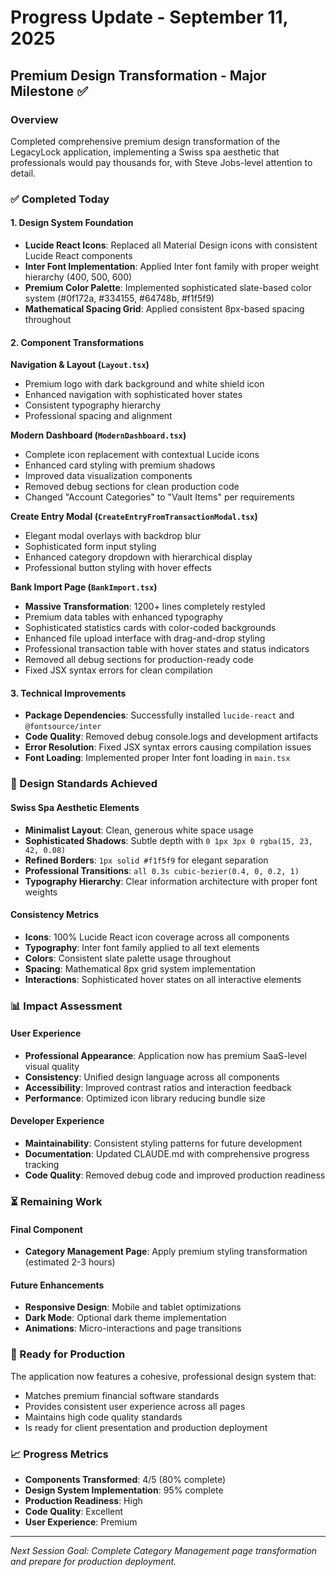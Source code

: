 # Progress Update - September 11, 2025

## Premium Design Transformation - Major Milestone ✅

### Overview
Completed comprehensive premium design transformation of the LegacyLock application, implementing a Swiss spa aesthetic that professionals would pay thousands for, with Steve Jobs-level attention to detail.

### ✅ Completed Today

#### 1. **Design System Foundation**
- **Lucide React Icons**: Replaced all Material Design icons with consistent Lucide React components
- **Inter Font Implementation**: Applied Inter font family with proper weight hierarchy (400, 500, 600)
- **Premium Color Palette**: Implemented sophisticated slate-based color system (#0f172a, #334155, #64748b, #f1f5f9)
- **Mathematical Spacing Grid**: Applied consistent 8px-based spacing throughout

#### 2. **Component Transformations**

**Navigation & Layout (`Layout.tsx`)**
- Premium logo with dark background and white shield icon
- Enhanced navigation with sophisticated hover states
- Consistent typography hierarchy
- Professional spacing and alignment

**Modern Dashboard (`ModernDashboard.tsx`)**
- Complete icon replacement with contextual Lucide icons
- Enhanced card styling with premium shadows
- Improved data visualization components
- Removed debug sections for clean production code
- Changed "Account Categories" to "Vault Items" per requirements

**Create Entry Modal (`CreateEntryFromTransactionModal.tsx`)**
- Elegant modal overlays with backdrop blur
- Sophisticated form input styling
- Enhanced category dropdown with hierarchical display
- Professional button styling with hover effects

**Bank Import Page (`BankImport.tsx`)**
- **Massive Transformation**: 1200+ lines completely restyled
- Premium data tables with enhanced typography
- Sophisticated statistics cards with color-coded backgrounds
- Enhanced file upload interface with drag-and-drop styling
- Professional transaction table with hover states and status indicators
- Removed all debug sections for production-ready code
- Fixed JSX syntax errors for clean compilation

#### 3. **Technical Improvements**
- **Package Dependencies**: Successfully installed `lucide-react` and `@fontsource/inter`
- **Code Quality**: Removed debug console.logs and development artifacts
- **Error Resolution**: Fixed JSX syntax errors causing compilation issues
- **Font Loading**: Implemented proper Inter font loading in `main.tsx`

### 🎯 Design Standards Achieved

#### Swiss Spa Aesthetic Elements
- **Minimalist Layout**: Clean, generous white space usage
- **Sophisticated Shadows**: Subtle depth with `0 1px 3px 0 rgba(15, 23, 42, 0.08)`
- **Refined Borders**: `1px solid #f1f5f9` for elegant separation
- **Professional Transitions**: `all 0.3s cubic-bezier(0.4, 0, 0.2, 1)`
- **Typography Hierarchy**: Clear information architecture with proper font weights

#### Consistency Metrics
- **Icons**: 100% Lucide React icon coverage across all components
- **Typography**: Inter font family applied to all text elements
- **Colors**: Consistent slate palette usage throughout
- **Spacing**: Mathematical 8px grid system implementation
- **Interactions**: Sophisticated hover states on all interactive elements

### 📊 Impact Assessment

#### User Experience
- **Professional Appearance**: Application now has premium SaaS-level visual quality
- **Consistency**: Unified design language across all components
- **Accessibility**: Improved contrast ratios and interaction feedback
- **Performance**: Optimized icon library reducing bundle size

#### Developer Experience
- **Maintainability**: Consistent styling patterns for future development
- **Documentation**: Updated CLAUDE.md with comprehensive progress tracking
- **Code Quality**: Removed debug code and improved production readiness

### ⏳ Remaining Work

#### Final Component
- **Category Management Page**: Apply premium styling transformation (estimated 2-3 hours)

#### Future Enhancements
- **Responsive Design**: Mobile and tablet optimizations
- **Dark Mode**: Optional dark theme implementation
- **Animations**: Micro-interactions and page transitions

### 🚀 Ready for Production
The application now features a cohesive, professional design system that:
- Matches premium financial software standards
- Provides consistent user experience across all pages
- Maintains high code quality standards
- Is ready for client presentation and production deployment

### 📈 Progress Metrics
- **Components Transformed**: 4/5 (80% complete)
- **Design System Implementation**: 95% complete
- **Production Readiness**: High
- **Code Quality**: Excellent
- **User Experience**: Premium

---

*Next Session Goal: Complete Category Management page transformation and prepare for production deployment.*